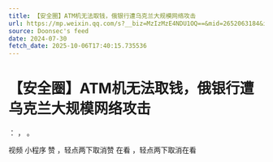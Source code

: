 ```yaml
---
title: 【安全圈】ATM机无法取钱，俄银行遭乌克兰大规模网络攻击
url: https://mp.weixin.qq.com/s?__biz=MzIzMzE4NDU1OQ==&mid=2652063184&idx=3&sn=f3b4f6168bfb33af908d815302bc4d54
source: Doonsec's feed
date: 2024-07-30
fetch_date: 2025-10-06T17:40:15.735536
---
```


# 【安全圈】ATM机无法取钱，俄银行遭乌克兰大规模网络攻击

：
，
。

视频
小程序
赞
，轻点两下取消赞
在看
，轻点两下取消在看